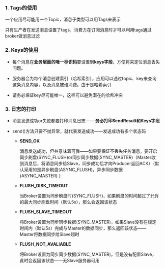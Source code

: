 ### 1. Tags的使用

一个应用尽可能用一个Topic，消息子类型可以用Tags来表示

只有生产者在发送消息设置了tags，消费方在订阅消息时才可以利用tags通过broker做消息过滤



### 2. Keys的使用

* 每个消息在**业务层面的唯一标识码**要设置到**keys字段**，方便将来定位消息丢失问题。

* 服务器会为每个消息创建索引（哈希索引），应用可以通过topic、key来查询这条消息内容，以及消息被谁消费。由于是哈希索引
* 请务必保证key尽可能唯一，这样可以避免潜在的哈希冲突





### 3. 日志的打印

* 消息发送成功or失败都要打印消息日志—— **务必打印SendResult和Keys字段**

* send()方法只要不抛异常，就代表发送成功——发送成功有多个状态码

  * **SEND_OK**

    消息发送成功，但并意味着可靠——如果要保证不丢失任务消息，要开启同步刷盘(SYNC_FLUSH)or同步同步数据(SYNC_MASTER)（Master收到消息后，将消息同步给Slave，同步成功后才向Producer返回ACK）（默认采用的是异步刷盘(ASYNC_FLUSH)，异步同步数据(ASYNC_MASTER) ）

  * **FLUSH_DISK_TIMEOUT**

    当Broker设置为同步刷盘时(SYNC_FLUSH)，如果刷盘的时间超过了允许的最大同步刷盘时间（默认5s），那么会返回该状态

  * **FLUSH_SLAVE_TIMEOUT**

    将Broker设置为同步同步数据(SYNC_MASTER)，如果Slave没有在规定时间内（默认5s）完成与Master的数据同步，那么返回该状态——Master将数据同步给Slave超时

  * **FLUSH_NOT_AVALIABLE**

    将Broker设置为同步同步数据(SYNC_MASTER)，但是没有配置Slave，此时会返回该状态——无Slave服务器可用